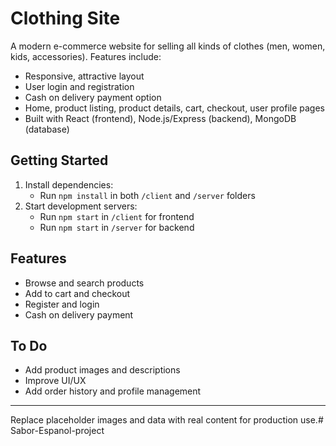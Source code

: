 # Clothing Site

A modern e-commerce website for selling all kinds of clothes (men, women, kids, accessories). Features include:
- Responsive, attractive layout
- User login and registration
- Cash on delivery payment option
- Home, product listing, product details, cart, checkout, user profile pages
- Built with React (frontend), Node.js/Express (backend), MongoDB (database)

## Getting Started

1. Install dependencies:
   - Run `npm install` in both `/client` and `/server` folders
2. Start development servers:
   - Run `npm start` in `/client` for frontend
   - Run `npm start` in `/server` for backend

## Features
- Browse and search products
- Add to cart and checkout
- Register and login
- Cash on delivery payment

## To Do
- Add product images and descriptions
- Improve UI/UX
- Add order history and profile management

---

Replace placeholder images and data with real content for production use.#   S a b o r - E s p a n o l - p r o j e c t  
 